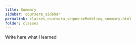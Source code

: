 ```yaml
---
title: Summary
sidebar: coursera_sidebar
permalink: classes_coursera_sequenceModeling_summary.html
folder: classes
---
```


Write here what I learned


